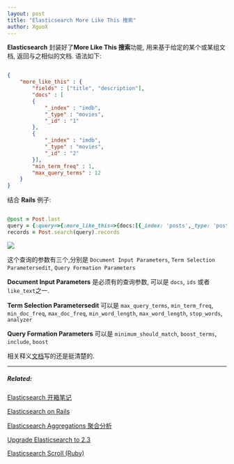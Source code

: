 ```yaml
---
layout: post
title: "Elasticsearch More Like This 搜索"
author: XguoX
---
```


**Elasticsearch** 封装好了**More Like This 搜索**功能, 用来基于给定的某个或某组文档, 返回与之相似的文档.
语法如下:

```json

{
    "more_like_this" : {
        "fields" : ["title", "description"],
        "docs" : [
        {
            "_index" : "imdb",
            "_type" : "movies",
            "_id" : "1"
        },
        {
            "_index" : "imdb",
            "_type" : "movies",
            "_id" : "2"
        }],
        "min_term_freq" : 1,
        "max_query_terms" : 12
    }
}
```

结合 **Rails** 例子:

```ruby

@post = Post.last
query = {:query=>{:more_like_this=>{docs:[{_index: 'posts',_type: 'post', _id: @post.id}], :min_term_freq=>1, :min_doc_freq=>1}}}
records = Post.search(query).records
```

![](http://ww2.sinaimg.cn/large/62fdd4d5jw1f2dt5fc3ysj227o09cdik.jpg)

这个查询的参数有三个,分别是 `Document Input Parameters`, `Term Selection Parametersedit`, `Query Formation Parameters`

**Document Input Parameters** 是必须有的查询参数, 可以是 `docs`, `ids` 或者 `like_text`之一.

**Term Selection Parametersedit** 可以是 `max_query_terms`, `min_term_freq`, `min_doc_freq`, `max_doc_freq`, `min_word_length`, `max_word_length`, `stop_words`, `analyzer`

**Query Formation Parameters** 可以是 `minimum_should_match`, `boost_terms`, `include`, `boost`

相关释义[文档](https://www.elastic.co/guide/en/elasticsearch/reference/1.6/query-dsl-mlt-query.html)写的还是挺清楚的.


--------

##### Related:
[Elasticsearch 开箱笔记](http://xguox.me/elasticsearch-ik-mmseg-homebrew-ubuntu.html)

[Elasticsearch on Rails](http://xguox.me/elasticsearch-rails.html)

[Elasticsearch Aggregations 聚合分析](http://xguox.me/elasticsearch-aggregations.html)

[Upgrade Elasticsearch to 2.3](http://xguox.me/upgrade-elasticsearch-2-3.html)

[Elasticsearch Scroll (Ruby)](http://xguox.me/elasticsearch-scroll.html)

